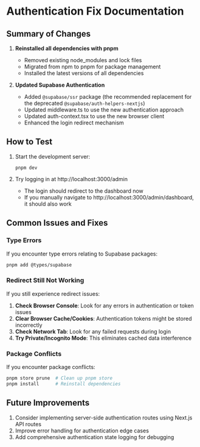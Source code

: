 # Authentication Fix Documentation

## Summary of Changes

1. **Reinstalled all dependencies with pnpm**
   - Removed existing node_modules and lock files
   - Migrated from npm to pnpm for package management
   - Installed the latest versions of all dependencies

2. **Updated Supabase Authentication**
   - Added `@supabase/ssr` package (the recommended replacement for the deprecated `@supabase/auth-helpers-nextjs`)
   - Updated middleware.ts to use the new authentication approach
   - Updated auth-context.tsx to use the new browser client
   - Enhanced the login redirect mechanism

## How to Test

1. Start the development server:
   ```
   pnpm dev
   ```

2. Try logging in at http://localhost:3000/admin
   - The login should redirect to the dashboard now
   - If you manually navigate to http://localhost:3000/admin/dashboard, it should also work

## Common Issues and Fixes

### Type Errors

If you encounter type errors relating to Supabase packages:

```sh
pnpm add @types/supabase
```

### Redirect Still Not Working

If you still experience redirect issues:

1. **Check Browser Console**: Look for any errors in authentication or token issues
2. **Clear Browser Cache/Cookies**: Authentication tokens might be stored incorrectly
3. **Check Network Tab**: Look for any failed requests during login
4. **Try Private/Incognito Mode**: This eliminates cached data interference

### Package Conflicts

If you encounter package conflicts:

```sh
pnpm store prune  # Clean up pnpm store
pnpm install      # Reinstall dependencies
```

## Future Improvements

1. Consider implementing server-side authentication routes using Next.js API routes
2. Improve error handling for authentication edge cases
3. Add comprehensive authentication state logging for debugging 